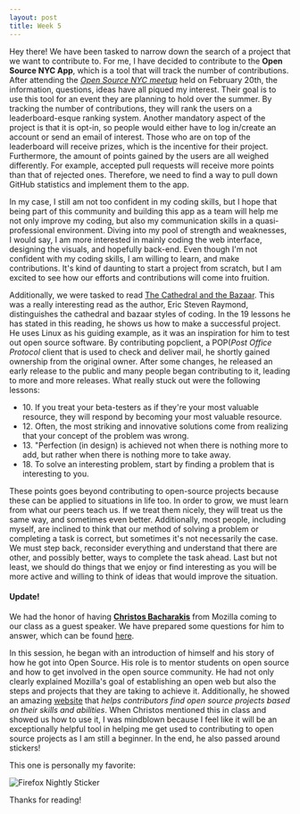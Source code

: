 ```yaml
---
layout: post
title: Week 5
---
```


Hey there! We have been tasked to narrow down the search of a project that we want to contribute to. For me, I have decided to contribute to
the <strong>Open Source NYC App</strong>, which is a tool that will track the number of contributions. After attending the
<em><a href="https://www.meetup.com/Open-Source-NYC/events/258592674/">Open Source NYC meetup</a></em> held on February 20th, the information,
questions, ideas have all piqued my interest. Their goal is to use this tool for an event they are planning to hold over the summer. By tracking
the number of contributions, they will rank the users on a leaderboard-esque ranking system. Another mandatory aspect of the project is that
it is opt-in, so people would either have to log in/create an account or send an email of interest. Those who are on top of the leaderboard will
receive prizes, which is the incentive for their project. Furthermore, the amount of points gained by the users are all weighed differently. For
example, accepted pull requests will receive more points than that of rejected ones. Therefore, we need to find a way to pull down GitHub statistics
and implement them to the app.

In my case, I still am not too confident in my coding skills, but I hope that being part of this community and building this app as a team will help
me not only improve my coding, but also my communication skills in a quasi-professional environment. Diving into my pool of strength and weaknesses,
I would say, I am more interested in mainly coding the web interface, designing the visuals, and hopefully back-end. Even though I'm not confident with my coding skills,
I am willing to learn, and make contributions. It's kind of daunting to start a project from scratch, but I am excited to see how our efforts and
contributions will come into fruition.

Additionally, we were tasked to read <u><a href="http://www.catb.org/~esr/writings/cathedral-bazaar/cathedral-bazaar/index.html">The Cathedral and the Bazaar</a></u>. This was a really interesting read as the author, Eric Steven Raymond, distinguishes the cathedral and bazaar styles of coding. In the 19 lessons he
has stated in this reading, he shows us how to make a successful project. He uses Linux as his guiding example, as it was an inspiration for him to test out
open source software. By contributing popclient, a POP(<em>Post Office Protocol</em> client that is used to check and deliver mail, he shortly gained ownership 
from the original owner. After some changes, he released an early release to the public and many people began contributing to it, leading to more and more
releases. What really stuck out were the following lessons:

<ul>
	<li>10. If you treat your beta-testers as if they're your most valuable resource, they will respond by becoming your most valuable resource.</li>
	<li>12. Often, the most striking and innovative solutions come from realizing that your concept of the problem was wrong.</li>
	<li>13. "Perfection (in design) is achieved not when there is nothing more to add, but rather when there is nothing more to take away.</li>
	<li>18. To solve an interesting problem, start by finding a problem that is interesting to you.</li>
</ul>

These points goes beyond contributing to open-source projects because these can be applied to situations in life too. In order to grow, we must learn from what our
peers teach us. If we treat them nicely, they will treat us the same way, and sometimes even better. Additionally, most people, including myself, are inclined to
think that our method of solving a problem or completing a task is correct, but sometimes it's not necessarily the case. We must step back, reconsider everything and
understand that there are other, and possibly better, ways to complete the task ahead. Last but not least, we should do things that we enjoy or find interesting as
you will be more active and willing to think of ideas that would improve the situation.

<h4>Update!</h4>
We had the honor of having <strong><a href="https://reps.mozilla.org/u/bacharakis/">Christos Bacharakis</a></strong> from Mozilla coming to our class as a guest speaker. We have prepared some questions for him to answer, which can be found <a href="https://github.com/hunter-college-ossd-spr19/wiki/wiki/Questions-for-Christos-Bacharakis">here</a>.

In this session, he began with an introduction of himself and his story of how he got into Open Source. His role is to mentor students on open source and how to get involved in the open source community. He had not only clearly explained Mozilla's goal of establishing an open web but also the steps and projects that they are taking to achieve it. Additionally, he showed an amazing <a href="https://fixme.ossn.club">website</a> that <em>helps contributors find open source projects based on their skills and abilities</em>. When Christos mentioned this in class and showed us how to use it, I was mindblown because I feel like it will be an exceptionally helpful tool in helping me get used to contributing to open source projects as I am still a beginner. In the end, he also passed around stickers!

This one is personally my favorite:

<img src="https://juststickers.in/wp-content/uploads/2017/11/firefox-nightly.png" alt="Firefox Nightly Sticker" align="middle">

Thanks for reading!
